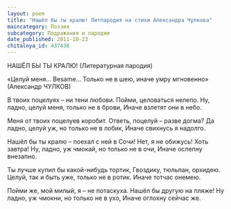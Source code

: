 ```yaml
---
layout: poem
title: "Нашёл бы ты кралю! Литпародия на стихи Александра Чулкова"
maincategory: Поэзия
subcategory: Подражания и пародии
date_published: 2011-10-23
chitalnya_id: 437438
---
```




НАШЁЛ БЫ ТЫ КРАЛЮ!
(Литературная пародия)

«Целуй меня... Besame... Только не в шею,
иначе умру мгновенно»
(Александр ЧУЛКОВ)

В твоих поцелуях – ни тени любови.
Пойми, целоваться нелепо.
Ну, ладно, целуй меня, только не в брови,
Иначе взлетят они в небо.

Меня от твоих поцелуев коробит.
Ответь, поцелуй – разве догма?
Да ладно, целуй уж, но только не в лобик,
Иначе свихнусь я надолго.

Нашёл бы ты кралю – поехал с ней в Сочи!
Нет, я не обижусь! Хоть завтра!
Ну, ладно, уж чмокай, но только не в очи,
Иначе ослепну внезапно.

Ты лучше купил бы какой-нибудь тортик,
Гвоздику, тюльпан, орхидею.
Целуй, так и быть уже, только не в ротик.
Иначе тотчас онемею.

Пойми же, мой милый, я – не потаскуха.
Нашёл бы другую на пляже!
Ну ладно, уж чмокни, но только не в ухо,
Иначе оглохну сейчас же.






